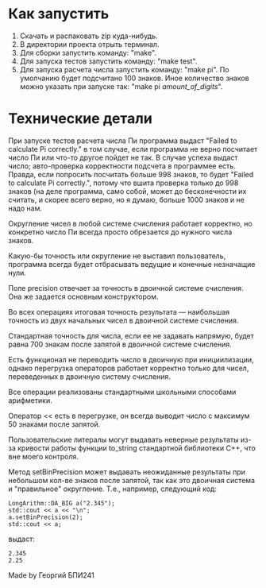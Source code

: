 # Как запустить

  1) Скачать и распаковать zip куда-нибудь.
  2) В директории проекта отрыть терминал.
  3) Для сборки запустить команду: "make".
  4) Для запуска тестов запустить команду: "make test".
  5) Для запуска расчета числа запустить команду: "make pi". По умолчанию будет подсчитано 100 знаков.
     Иное количество знаков можно указать при запуске так: "make pi *amount_of_digits*".

# Технические детали

При запуске тестов расчета числа Пи программа выдаст "Failed to calculate Pi correctly." в том случае, если программа не верно посчитает число Пи или что-то другое пойдет не так. В случае успеха выдаст число; авто-проверка корректности подсчета в программее есть. Правда, если попросить посчитать больше 998 знаков, то будет "Failed to calculate Pi correctly.", потому что вшита проверка только до 998 знаков (на деле программа, само собой, может до бесконечности их считать, и скорее всего верно, но я думаю, больше 1000 знаков и не надо нам.

Округление чисел в любой системе счисления работает корректно, но конкретно число Пи всегда просто обрезается до нужного числа знаков.

Какую-бы точность или округление не выставил пользователь, программа всегда будет отбрасывать ведущие и конечные незначащие нули.

Поле precision отвечает за точность в двоичной системе счисления. Она же задается основным конструктором.

Во всех операциях итоговая точность результата — наибольшая точность из двух начальных чисел в двоичной системе счисления.

Стандартная точность для числа, если ее не задавать напрямую, будет равна 700 знакам после запятой в двоичной системе счисления.

Есть функционал не переводить число в двоичную при инициилизации, однако перегрузка операторов работает корректно только для чисел, переведенных в двоичную систему счисления.

Все операции реализованы стандартными школьными способами арифметики.

Оператор << есть в перегрузке, он всегда выводит число с максимум 50 знаками после запятой.

Пользовательские литералы могут выдавать неверные результаты из-за кривости работы функции to_string стандартной библиотеки С++, что вне моего контроля.

Метод setBinPrecision может выдавать неожиданные результаты при небольшом кол-ве знаков после запятой, так как это двоичная система и "правильное" округление. Т.е., например, следующий код:
```
LongArithm::DA_BIG a("2.345");
std::cout << a << "\n";
a.setBinPrecision(2);
std::cout << a;
```
выдаст:
```
2.345
2.25
```


Made by Георгий БПИ241

